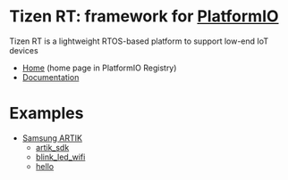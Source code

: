
# Tizen RT: framework for [PlatformIO](https://platformio.org)

Tizen RT is a lightweight RTOS-based platform to support low-end IoT devices

* [Home](https://platformio.org/frameworks/tizenrt) (home page in PlatformIO Registry)
* [Documentation](https://docs.platformio.org/page/frameworks/tizenrt.html)

# Examples

- [Samsung ARTIK](https://github.com/platformio/platform-samsung_artik)
  * [artik_sdk](https://github.com/platformio/platform-samsung_artik/tree/master/examples/artik_sdk)
  * [blink_led_wifi](https://github.com/platformio/platform-samsung_artik/tree/master/examples/blink_led_wifi)
  * [hello](https://github.com/platformio/platform-samsung_artik/tree/master/examples/hello)

